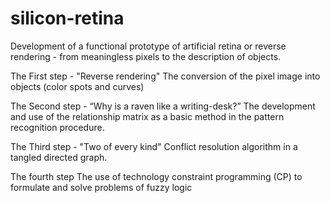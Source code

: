 # silicon-retina
Development of a functional prototype of artificial retina or reverse rendering - from meaningless pixels to the description of objects.

The First step - "Reverse rendering" 
The conversion of the pixel image into objects (color spots and curves)

The Second step - “Why is a raven like a writing-desk?” 
The development and use of the relationship matrix as a basic method in the pattern recognition procedure.

The Third step - "Two of every kind"
Conflict resolution algorithm in a tangled directed graph.

The fourth step 
The use of technology constraint programming (CP) to formulate and solve problems of fuzzy logic

